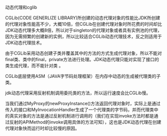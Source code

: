 动态代理和cglib

CGLib(CODE GENERLIZE LIBRARY)所创建的动态代理对象的性能比JDK所创建的代理对象性能高不少，大概10倍，但CGLib在创建代理对象时所花费的时间却比JDK动态代理多大概8倍，所以对于singleton的代理对象或者具有实例池的代理，因为无需频繁的创建新的实例，所以比较适合CGLib动态代理技术，反之则适用于JDK动态代理技术。

由于CGLib采用动态创建子类并覆盖其中的方法的方式生成代理对象，所以不能对final类、类中的final，private方法进行处理。JDK动态代理只能对实现了接口的类生成代理，而不能针对类 。

CGLib底层使用ASM（JAVA字节码处理框架）在内存中动态的生成被代理类的子类。

jdk动态代理采用反射机制调用委托类的方法，所以运行速度会比CGLib慢。

当我们通过MyProxy的newProxyInstance()方法返回代理对象时，实际上是通过传入的接口和MyInvocationHandler生成了一个代理类的字节码，并而代理类中的真实对象的方法是通过反射机制进行调用的（我们在实现invoke方法时都是通过反射的APIMethod的invoke调用具体的方法可知），这也是JDK动态代理在创建代理对象快而运行时却比较慢的原因。



